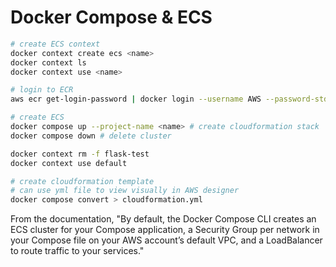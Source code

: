 # Docker Compose & ECS

```bash
# create ECS context
docker context create ecs <name>
docker context ls
docker context use <name>

# login to ECR
aws ecr get-login-password | docker login --username AWS --password-stdin <account-id>.dkr.ecr.ap-southeast-1.amazonaws.com

# create ECS
docker compose up --project-name <name> # create cloudformation stack
docker compose down # delete cluster

docker context rm -f flask-test
docker context use default

# create cloudformation template
# can use yml file to view visually in AWS designer
docker compose convert > cloudformation.yml
```

From the documentation, "By default, the Docker Compose CLI creates an ECS cluster for your Compose application, a Security Group per network in your Compose file on your AWS account’s default VPC, and a LoadBalancer to route traffic to your services."